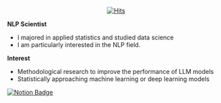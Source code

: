 <div align=center>
  
[![Hits](https://hits.seeyoufarm.com/api/count/incr/badge.svg?url=https%3A%2F%2Fgithub.com%2Fknlpscience&count_bg=%2379C83D&title_bg=%23555555&icon=&icon_color=%23E7E7E7&title=hits&edge_flat=false)](https://hits.seeyoufarm.com)

</div>

**NLP Scientist**
- I majored in applied statistics and studied data science
- I am particularly interested in the NLP field.

**Interest**
- Methodological research to improve the performance of LLM models
- Statistically approaching machine learning or deep learning models

[![Notion Badge](http://img.shields.io/badge/-notion%20-white?style=flat-square&logo=github&link=https://zzsza.github.io/)](https://gorgeous-houseboat-305.notion.site/NLP-7634c465ad0646b096c98d6d7dba4fe5?pvs=4)
